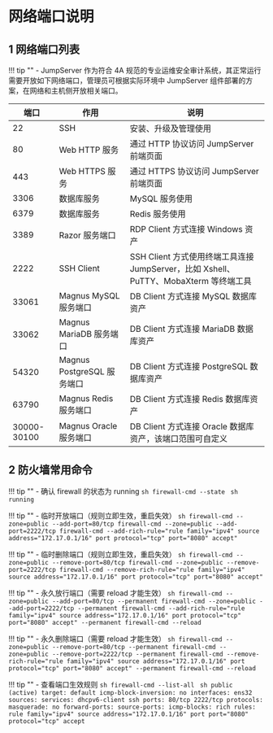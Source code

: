 # 网络端口说明

## 1 网络端口列表
!!! tip ""
    - JumpServer 作为符合 4A 规范的专业运维安全审计系统，其正常运行需要开放如下网络端口，管理员可根据实际环境中 JumpServer 组件部署的方案，在网络和主机侧开放相关端口。

| 端口 | 作用 | 说明 |
| --- | --- | --- |
| 22 | SSH | 安装、升级及管理使用 |
| 80 | Web HTTP 服务 | 通过 HTTP 协议访问 JumpServer 前端页面 |
| 443 | Web HTTPS 服务 | 通过 HTTPS 协议访问 JumpServer 前端页面 |
| 3306 | 数据库服务 | MySQL 服务使用 |
| 6379 | 数据库服务 | Redis 服务使用 |
| 3389 | Razor 服务端口 | RDP Client 方式连接 Windows 资产 |
| 2222 | SSH Client | SSH Client 方式使用终端工具连接 JumpServer，比如 Xshell、PuTTY、MobaXterm 等终端工具 |
| 33061 | Magnus MySQL 服务端口 | DB Client 方式连接 MySQL 数据库资产 |
| 33062 | Magnus MariaDB 服务端口 | DB Client 方式连接 MariaDB 数据库资产 |
| 54320 | Magnus PostgreSQL 服务端口 | DB Client 方式连接 PostgreSQL 数据库资产 |
| 63790 | Magnus Redis 服务端口 | DB Client 方式连接 Redis 数据库资产 |
| 30000-30100 | Magnus Oracle 服务端口 | DB Client 方式连接 Oracle 数据库资产，该端口范围可自定义 |

## 2 防火墙常用命令
!!! tip ""
    - 确认 firewall 的状态为 running
    ```sh
    firewall-cmd --state
    ```
    ```sh
    running
    ```

!!! tip ""
    - 临时开放端口（规则立即生效，重启失效）
    ```sh
    firewall-cmd --zone=public --add-port=80/tcp
    firewall-cmd --zone=public --add-port=2222/tcp
    firewall-cmd --add-rich-rule="rule family="ipv4" source address="172.17.0.1/16" port protocol="tcp" port="8080" accept"
    ```

!!! tip ""
    - 临时删除端口（规则立即生效，重启失效）
    ```sh
    firewall-cmd --zone=public --remove-port=80/tcp
    firewall-cmd --zone=public --remove-port=2222/tcp
    firewall-cmd --remove-rich-rule="rule family="ipv4" source address="172.17.0.1/16" port protocol="tcp" port="8080" accept"
    ```

!!! tip ""
    - 永久放行端口（需要 reload 才能生效）
    ```sh
    firewall-cmd --zone=public --add-port=80/tcp --permanent
    firewall-cmd --zone=public --add-port=2222/tcp --permanent
    firewall-cmd --add-rich-rule="rule family="ipv4" source address="172.17.0.1/16" port protocol="tcp" port="8080" accept" --permanent
    firewall-cmd --reload
    ```

!!! tip ""
    - 永久删除端口（需要 reload 才能生效）
    ```sh
    firewall-cmd --zone=public --remove-port=80/tcp --permanent
    firewall-cmd --zone=public --remove-port=2222/tcp --permanent
    firewall-cmd --remove-rich-rule="rule family="ipv4" source address="172.17.0.1/16" port protocol="tcp" port="8080" accept" --permanent
    firewall-cmd --reload
    ```

!!! tip ""
    - 查看端口生效规则
    ```sh
    firewall-cmd --list-all
    ```
    ```sh
    public (active)
      target: default
      icmp-block-inversion: no
      interfaces: ens32
      sources:
      services: dhcpv6-client ssh
      ports: 80/tcp 2222/tcp
      protocols:
      masquerade: no
      forward-ports:
      source-ports:
      icmp-blocks:
      rich rules:
        rule family="ipv4" source address="172.17.0.1/16" port port="8080" protocol="tcp" accept
    ```